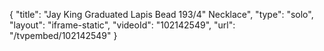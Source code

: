 {
    "title": "Jay King Graduated Lapis Bead 193\/4\" Necklace",
    "type": "solo",
    "layout": "iframe-static",
    "videoId": "102142549",
    "url": "\/tvpembed\/102142549"
}